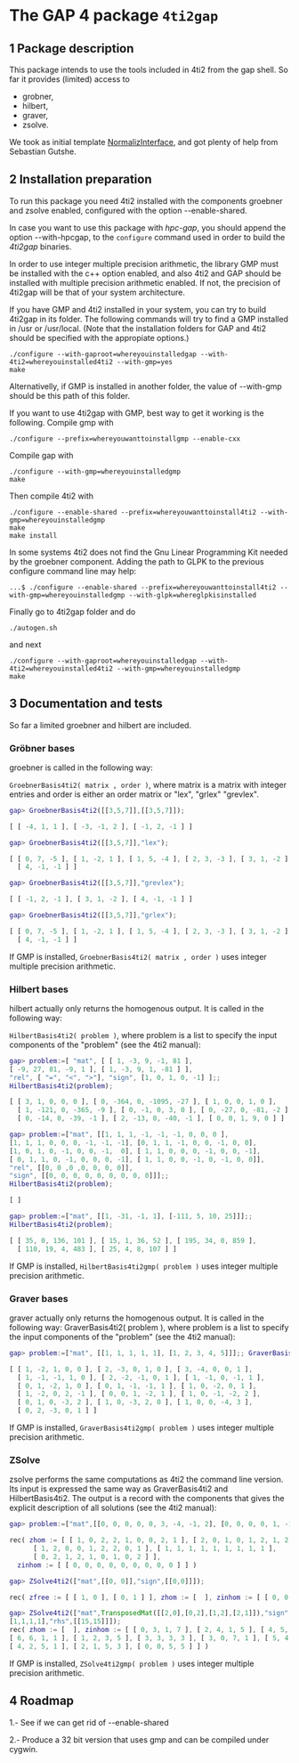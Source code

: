 The GAP 4 package `4ti2gap`
===========================

1 Package description
---------------------
This package intends to use the tools included in 4ti2 from the gap shell.
So far it provides (limited) access to

* grobner,
* hilbert,
* graver,
* zsolve.

We took as initial template [NormalizInterface](https://github.com/fingolfin/NormalizInterface), and got plenty of help from Sebastian Gutshe.

2 Installation preparation
--------------------------

To run this package you need 4ti2 installed with the components groebner and zsolve enabled, configured with the option --enable-shared.

In case you want to use this package with *hpc-gap*, you should append the option --with-hpcgap, to the `configure` command used in order to build the *4ti2gap* binaries.

In order to use integer multiple precision arithmetic, the library GMP must be installed with the c++ option enabled, and also 4ti2 and GAP should be installed with multiple precision arithmetic enabled. If not, the precision of 4ti2gap will be that of your system architecture.

If you have GMP and 4ti2 installed in your system, you can try to build 4ti2gap in its folder. The following commands will try to find a GMP installed in /usr or /usr/local. (Note that the installation folders for GAP and 4ti2 should be specified with the appropiate options.)

	./configure --with-gaproot=whereyouinstalledgap --with-4ti2=whereyouinstalled4ti2 --with-gmp=yes
	make

Alternativelly, if GMP is installed in another folder, the value of --with-gmp should be this path of this folder.

If you want to use 4ti2gap with GMP, best way to get it working is the following. Compile gmp with

	./configure --prefix=whereyouwanttoinstallgmp --enable-cxx

Compile gap with

	./configure --with-gmp=whereyouinstalledgmp
	make

Then compile 4ti2 with

	./configure --enable-shared --prefix=whereyouwanttoinstall4ti2 --with-gmp=whereyouinstalledgmp
	make
	make install

In some systems 4ti2 does not find the Gnu Linear Programming Kit needed by the groebner component. Adding the path to GLPK to the previous configure command line may help:

	...$ ./configure --enable-shared --prefix=whereyouwanttoinstall4ti2 --with-gmp=whereyouinstalledgmp --with-glpk=whereglpkisinstalled

Finally go to 4ti2gap folder and do

	./autogen.sh

and next

	./configure --with-gaproot=whereyouinstalledgap --with-4ti2=whereyouinstalled4ti2 --with-gmp=whereyouinstalledgmp
	make


3 Documentation and tests
-------------------------

So far a limited groebner and hilbert are included.

### Gröbner bases

groebner is called in the following way:

`GroebnerBasis4ti2( matrix , order )`, where matrix is a matrix with integer entries and order is either an order matrix or "lex", "grlex" "grevlex".

```gap
gap> GroebnerBasis4ti2([[3,5,7]],[[3,5,7]]);

[ [ -4, 1, 1 ], [ -3, -1, 2 ], [ -1, 2, -1 ] ]

gap> GroebnerBasis4ti2([[3,5,7]],"lex");

[ [ 0, 7, -5 ], [ 1, -2, 1 ], [ 1, 5, -4 ], [ 2, 3, -3 ], [ 3, 1, -2 ],
  [ 4, -1, -1 ] ]

gap> GroebnerBasis4ti2([[3,5,7]],"grevlex");

[ [ -1, 2, -1 ], [ 3, 1, -2 ], [ 4, -1, -1 ] ]

gap> GroebnerBasis4ti2([[3,5,7]],"grlex");  

[ [ 0, 7, -5 ], [ 1, -2, 1 ], [ 1, 5, -4 ], [ 2, 3, -3 ], [ 3, 1, -2 ],
  [ 4, -1, -1 ] ]
```
If GMP is installed, `GroebnerBasis4ti2( matrix , order )` uses integer multiple precision arithmetic.


### Hilbert bases

hilbert actually only returns the homogenous output. It is called in the following way:

`HilbertBasis4ti2( problem )`, where problem is a list to specify the input components of the "problem" (see the 4ti2 manual):

```gap
gap> problem:=[ "mat", [ [ 1, -3, 9, -1, 81 ],
[ -9, 27, 81, -9, 1 ], [ 1, -3, 9, 1, -81 ] ],
"rel", [ "=", "<", ">"], "sign", [1, 0, 1, 0, -1] ];;
HilbertBasis4ti2(problem);

[ [ 3, 1, 0, 0, 0 ], [ 0, -364, 0, -1095, -27 ], [ 1, 0, 0, 1, 0 ],
  [ 1, -121, 0, -365, -9 ], [ 0, -1, 0, 3, 0 ], [ 0, -27, 0, -81, -2 ],
  [ 0, -14, 0, -39, -1 ], [ 2, -13, 0, -40, -1 ], [ 0, 0, 1, 9, 0 ] ]

gap> problem:=["mat", [[1, 1, 1, -1, -1, -1, 0, 0, 0 ],
[1, 1, 1, 0, 0, 0, -1, -1, -1], [0, 1, 1, -1, 0, 0, -1, 0, 0],
[1, 0, 1, 0, -1, 0, 0, -1,  0], [ 1, 1, 0, 0, 0, -1, 0, 0, -1],
[ 0, 1, 1, 0, -1, 0, 0, 0, -1], [ 1, 1, 0, 0, -1, 0, -1, 0, 0]],
"rel", [[0, 0 ,0 ,0, 0, 0, 0]],
"sign", [[0, 0, 0, 0, 0, 0, 0, 0, 0]]];;
HilbertBasis4ti2(problem);

[ ]

gap> problem:=["mat", [[1, -31, -1, 1], [-111, 5, 10, 25]]];;
HilbertBasis4ti2(problem);

[ [ 35, 0, 136, 101 ], [ 15, 1, 36, 52 ], [ 195, 34, 0, 859 ],
  [ 110, 19, 4, 483 ], [ 25, 4, 8, 107 ] ]
```

If GMP is installed, `HilbertBasis4ti2gmp( problem )` uses integer multiple precision arithmetic.

### Graver bases

graver actually only returns the homogenous output. It is called in the following way:
GraverBasis4ti2( problem ), where problem is a list to specify the input components of the "problem" (see the 4ti2 manual):

```gap
gap> problem:=["mat", [[1, 1, 1, 1, 1], [1, 2, 3, 4, 5]]];; GraverBasis4ti2( problem );

[ [ 1, -2, 1, 0, 0 ], [ 2, -3, 0, 1, 0 ], [ 3, -4, 0, 0, 1 ],
  [ 1, -1, -1, 1, 0 ], [ 2, -2, -1, 0, 1 ], [ 1, -1, 0, -1, 1 ],
  [ 0, 1, -2, 1, 0 ], [ 0, 1, -1, -1, 1 ], [ 1, 0, -2, 0, 1 ],
  [ 1, -2, 0, 2, -1 ], [ 0, 0, 1, -2, 1 ], [ 1, 0, -1, -2, 2 ],
  [ 0, 1, 0, -3, 2 ], [ 1, 0, -3, 2, 0 ], [ 1, 0, 0, -4, 3 ],
  [ 0, 2, -3, 0, 1 ] ]
```

If GMP is installed, `GraverBasis4ti2gmp( problem )` uses integer multiple precision arithmetic.

### ZSolve

zsolve performs the same computations as 4ti2 the command line version. Its input is expressed the same way as GraverBasis4ti2 and HilbertBasis4ti2. The output is a record with the components that gives the explicit description of all solutions (see the 4ti2 manual):

```gap
gap> problem:=["mat",[[0, 0, 0, 0, 0, 3, -4, -1, 2], [0, 0, 0, 0, 1, -1, 1, 0, -1], [0, 0, 0, 1, 2, 0, 0, -1, -2], [0, 0, 1, 0, 1, 0, 0, -1, -1], [0, 1, 2, 0, 0, 0, 0, -1, -2], [1, 0, 2, 0, 0, 0, 0, -2, -1], [-2, 0, -2, 0, 0, 0, 0, 3, 0], [-2, 0, 0, 0, 0, 0, 0, 1, 0], [0, 0, -2, 0, 0, 0, 0, 1, 0], [0, 0, 0, 0, 0, 0, 0, -1, 0]], "rel", [[0, 0, 0, 0, 0, 0, -1, -1, -1, -1]], "sign", [[0, 0, 0, 0, 0, 0, 0, 0, 0]]];; ZSolve4ti2(problemzso);

rec( zhom := [ [ 1, 0, 2, 2, 1, 0, 0, 2, 1 ], [ 2, 0, 1, 0, 1, 2, 1, 2, 0 ],
      [ 1, 2, 0, 0, 1, 2, 2, 0, 1 ], [ 1, 1, 1, 1, 1, 1, 1, 1, 1 ],
      [ 0, 2, 1, 2, 1, 0, 1, 0, 2 ] ],
  zinhom := [ [ 0, 0, 0, 0, 0, 0, 0, 0, 0 ] ] )

gap> ZSolve4ti2(["mat",[[0, 0]],"sign",[[0,0]]]);

rec( zfree := [ [ 1, 0 ], [ 0, 1 ] ], zhom := [  ], zinhom := [ [ 0, 0 ] ] )

gap> ZSolve4ti2(["mat",TransposedMat([[2,0],[0,2],[1,2],[2,1]]),"sign",
[1,1,1,1],"rhs",[[15,15]]]);
rec( zhom := [  ], zinhom := [ [ 0, 3, 1, 7 ], [ 2, 4, 1, 5 ], [ 4, 5, 1, 3 ],
[ 6, 6, 1, 1 ], [ 1, 2, 3, 5 ], [ 3, 3, 3, 3 ], [ 3, 0, 7, 1 ], [ 5, 4, 3, 1 ],
[ 4, 2, 5, 1 ], [ 2, 1, 5, 3 ], [ 0, 0, 5, 5 ] ] )

```

If GMP is installed, `ZSolve4ti2gmp( problem )` uses integer multiple precision arithmetic.

4 Roadmap
---------
1.- See if we can get rid of --enable-shared

2.- Produce a 32 bit version that uses gmp and can be compiled under cygwin.
